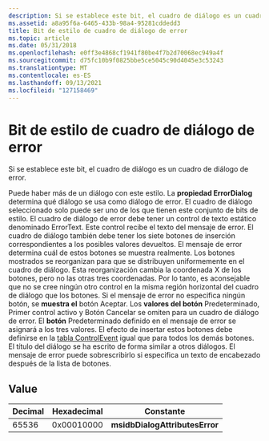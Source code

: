 ```yaml
---
description: Si se establece este bit, el cuadro de diálogo es un cuadro de diálogo de error.
ms.assetid: a8a95f6a-6465-433b-98a4-95281cddedd3
title: Bit de estilo de cuadro de diálogo de error
ms.topic: article
ms.date: 05/31/2018
ms.openlocfilehash: e0ff3e4868cf1941f80be4f7b2d70068ec949a4f
ms.sourcegitcommit: d75fc10b9f0825bbe5ce5045c90d4045e3c53243
ms.translationtype: MT
ms.contentlocale: es-ES
ms.lasthandoff: 09/13/2021
ms.locfileid: "127158469"
---
```

# <a name="error-dialog-style-bit"></a>Bit de estilo de cuadro de diálogo de error

Si se establece este bit, el cuadro de diálogo es un cuadro de diálogo de error.

Puede haber más de un diálogo con este estilo. La **propiedad ErrorDialog** determina qué diálogo se usa como diálogo de error. El cuadro de diálogo seleccionado solo puede ser uno de los que tienen este conjunto de bits de estilo. El cuadro de diálogo de error debe tener un control de texto estático denominado ErrorText. Este control recibe el texto del mensaje de error. El cuadro de diálogo también debe tener los siete botones de inserción correspondientes a los posibles valores devueltos. El mensaje de error determina cuál de estos botones se muestra realmente. Los botones mostrados se reorganizan para que se distribuyen uniformemente en el cuadro de diálogo. Esta reorganización cambia la coordenada X de los botones, pero no las otras tres coordenadas. Por lo tanto, es aconsejable que no se cree ningún otro control en la misma región horizontal del cuadro de diálogo que los botones. Si el mensaje de error no especifica ningún botón, se **muestra el** botón Aceptar. Los **valores del botón**  Predeterminado, Primer control activo y Botón Cancelar se omiten para un cuadro de diálogo de error. El **botón** Predeterminado definido en el mensaje de error se asignará a los tres valores. El efecto de insertar estos botones debe definirse en la [tabla ControlEvent](controlevent-table.md) igual que para todos los demás botones. El título del diálogo se ha escrito de forma similar a otros diálogos. El mensaje de error puede sobrescribirlo si especifica un texto de encabezado después de la lista de botones.

## <a name="value"></a>Value



| Decimal | Hexadecimal | Constante                       |
|---------|-------------|--------------------------------|
| 65536   | 0x00010000  | **msidbDialogAttributesError** |



 

 

 




